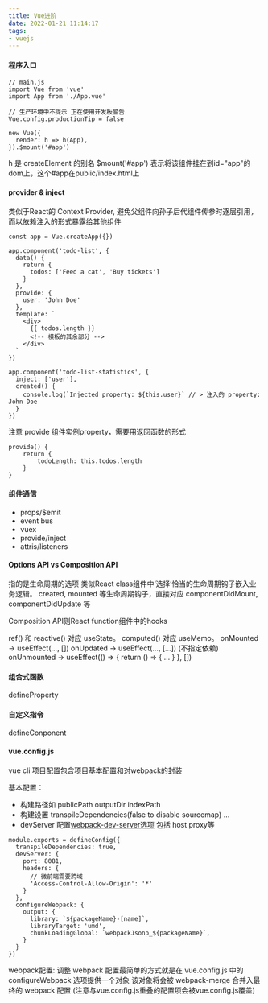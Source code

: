 ```yaml
---
title: Vue进阶
date: 2022-01-21 11:14:17
tags:
- vuejs
---
```

#### 程序入口
```
// main.js
import Vue from 'vue'
import App from './App.vue'

// 生产环境中不提示 正在使用开发板警告
Vue.config.productionTip = false

new Vue({
  render: h => h(App),
}).$mount('#app')

```
h 是 createElement 的别名
$mount('#app') 表示将该组件挂在到id="app"的dom上，这个#app在public/index.html上
#### provider & inject
类似于React的 Context Provider, 避免父组件向孙子后代组件传参时逐层引用，而以依赖注入的形式暴露给其他组件
```
const app = Vue.createApp({})

app.component('todo-list', {
  data() {
    return {
      todos: ['Feed a cat', 'Buy tickets']
    }
  },
  provide: {
    user: 'John Doe'
  },
  template: `
    <div>
      {{ todos.length }}
      <!-- 模板的其余部分 -->
    </div>
  `
})

app.component('todo-list-statistics', {
  inject: ['user'],
  created() {
    console.log(`Injected property: ${this.user}` // > 注入的 property: John Doe
  }
})
```
注意 provide 组件实例property，需要用返回函数的形式
```
provide() {
    return {
        todoLength: this.todos.length
    }
}
```

#### 组件通信
+ props/$emit
+ event bus
+ vuex
+ provide/inject
+ attris/listeners

#### Options API vs Composition API
 指的是生命周期的选项 类似React class组件中‘选择’恰当的生命周期钩子嵌入业务逻辑。 created, mounted 等生命周期钩子，直接对应 componentDidMount, componentDidUpdate 等

Composition API则React function组件中的hooks

ref() 和 reactive() 对应 useState。
computed() 对应 useMemo。
onMounted -> useEffect(..., [])
onUpdated -> useEffect(..., [...]) (不指定依赖)
onUnmounted -> useEffect(() => { return () => { ... } }, [])
#### 组合式函数
defineProperty
#### 自定义指令

defineConponent

#### vue.config.js
vue cli 项目配置包含项目基本配置和对webpack的封装

基本配置：
+ 构建路径如 publicPath outputDir indexPath
+ 构建设置 transpileDependencies(false to disable sourcemap) ...
+ devServer 配置[webpack-dev-server选项](https://webpack.js.org/configuration/dev-server/) 包括 host proxy等
```
module.exports = defineConfig({
  transpileDependencies: true,
  devServer: {
    port: 8081,
    headers: {
      // 微前端需要跨域
      'Access-Control-Allow-Origin': '*'
    }
  },
  configureWebpack: {
    output: {
      library: `${packageName}-[name]`,
      libraryTarget: 'umd',
      chunkLoadingGlobal: `webpackJsonp_${packageName}`,
    }
  }
})
```
webpack配置:
调整 webpack 配置最简单的方式就是在 vue.config.js 中的 configureWebpack 选项提供一个对象 该对象将会被 webpack-merge 合并入最终的 webpack 配置 (注意与vue.config.js重叠的配置项会被vue.config.js覆盖)
